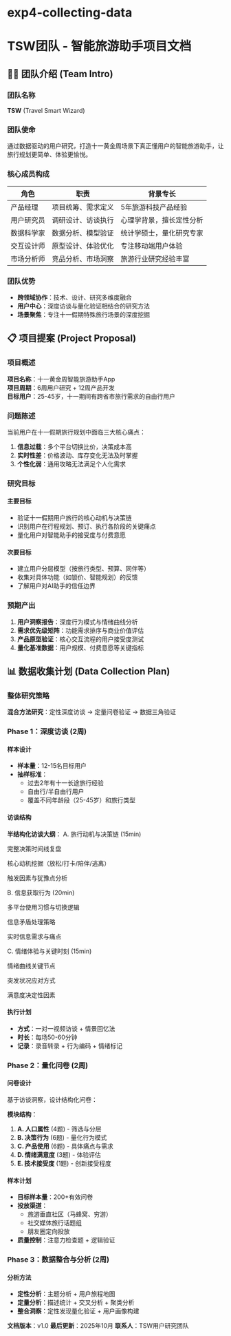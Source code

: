 # exp4-collecting-data
# TSW团队 - 智能旅游助手项目文档

## 🧑‍💻 团队介绍 (Team Intro)

### 团队名称
**TSW** (Travel Smart Wizard)

### 团队使命
通过数据驱动的用户研究，打造十一黄金周场景下真正懂用户的智能旅游助手，让旅行规划更简单、体验更愉悦。

### 核心成员构成
| 角色 | 职责 | 背景专长 |
|------|------|----------|
| 产品经理 | 项目统筹、需求定义 | 5年旅游科技产品经验 |
| 用户研究员 | 调研设计、访谈执行 | 心理学背景，擅长定性分析 |
| 数据科学家 | 数据分析、模型验证 | 统计学硕士，量化研究专家 |
| 交互设计师 | 原型设计、体验优化 | 专注移动端用户体验 |
| 市场分析师 | 竞品分析、市场洞察 | 旅游行业研究经验丰富 |

### 团队优势
- **跨领域协作**：技术、设计、研究多维度融合
- **用户中心**：深度访谈与量化验证相结合的研究方法
- **场景聚焦**：专注十一假期特殊旅行场景的深度挖掘

## 📋 项目提案 (Project Proposal)

### 项目概述
**项目名称**：十一黄金周智能旅游助手App  
**项目周期**：6周用户研究 + 12周产品开发  
**目标用户**：25-45岁，十一期间有跨省市旅行需求的自由行用户

### 问题陈述
当前用户在十一假期旅行规划中面临三大核心痛点：
1. **信息过载**：多个平台切换比价，决策成本高
2. **实时性差**：价格波动、库存变化无法及时掌握
3. **个性化弱**：通用攻略无法满足个人化需求

### 研究目标
#### 主要目标
- 验证十一假期用户旅行的核心动机与决策链
- 识别用户在行程规划、预订、执行各阶段的关键痛点
- 量化用户对智能助手的接受度与付费意愿

#### 次要目标
- 建立用户分层模型（按旅行类型、预算、同伴等）
- 收集对具体功能（如锁价、智能规划）的反馈
- 了解用户对AI助手的信任边界

### 预期产出
1. **用户洞察报告**：深度行为模式与情绪曲线分析
2. **需求优先级矩阵**：功能需求排序与商业价值评估
3. **产品原型验证**：核心交互流程的用户接受度测试
4. **量化基准数据**：用户规模、付费意愿等关键指标

## 📊 数据收集计划 (Data Collection Plan)

### 整体研究策略
**混合方法研究**：定性深度访谈 → 定量问卷验证 → 数据三角验证

### Phase 1：深度访谈 (2周)
#### 样本设计
- **样本量**：12-15名目标用户
- **抽样标准**：
  - 过去2年有十一长途旅行经验
  - 自由行/半自由行用户
  - 覆盖不同年龄段（25-45岁）和旅行类型

#### 访谈结构
**半结构化访谈大纲**：
A. 旅行动机与决策链 (15min)

完整决策时间线复盘

核心动机挖掘（放松/打卡/陪伴/逃离）

触发因素与犹豫点分析

B. 信息获取行为 (20min)

多平台使用习惯与切换逻辑

信息矛盾处理策略

实时信息需求与痛点

C. 情绪体验与关键时刻 (15min)

情绪曲线关键节点

突发状况应对方式

满意度决定性因素

#### 执行计划
- **方式**：一对一视频访谈 + 情景回忆法
- **时长**：每场50-60分钟
- **记录**：录音转录 + 行为编码 + 情绪标记

### Phase 2：量化问卷 (2周)
#### 问卷设计
基于访谈洞察，设计结构化问卷：

**模块结构**：
1. **A. 人口属性** (4题) - 筛选与分层
2. **B. 决策行为** (6题) - 量化行为模式
3. **C. 产品使用** (6题) - 具体痛点与需求
4. **D. 情绪满意度** (3题) - 体验评估
5. **E. 技术接受度** (1题) - 创新接受程度

#### 样本计划
- **目标样本量**：200+有效问卷
- **投放渠道**：
  - 旅游垂直社区（马蜂窝、穷游）
  - 社交媒体旅行话题组
  - 朋友圈定向投放
- **质量控制**：注意力检查题 + 逻辑验证

### Phase 3：数据整合与分析 (2周)
#### 分析方法
- **定性分析**：主题分析 + 用户旅程地图
- **定量分析**：描述统计 + 交叉分析 + 聚类分析
- **整合洞察**：定性发现量化验证 + 用户画像构建

**文档版本**：v1.0
**最后更新**：2025年10月
**联系人**：TSW用户研究团队
